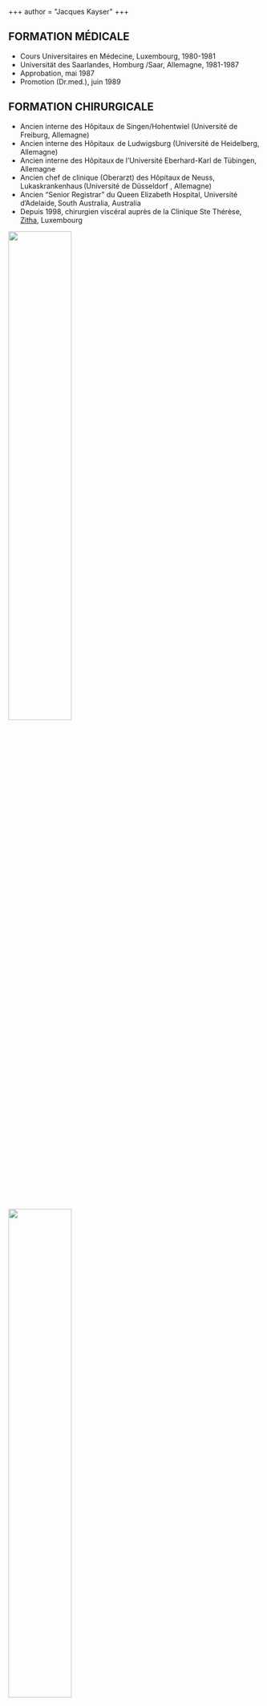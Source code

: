+++
author = "Jacques Kayser"
+++

## FORMATION MÉDICALE 
* Cours Universitaires en Médecine, Luxembourg, 1980-1981 
* Universität des Saarlandes, Homburg /Saar, Allemagne, 1981-1987 
* Approbation, mai 1987 
* Promotion (Dr.med.), juin 1989 

## FORMATION CHIRURGICALE 
* Ancien interne des Hôpitaux de Singen/Hohentwiel (Université de Freiburg, Allemagne) 
* Ancien interne des Hôpitaux  de Ludwigsburg (Université de Heidelberg, Allemagne)  
* Ancien interne des Hôpitaux de l’Université Eberhard-Karl de Tübingen, Allemagne 
* Ancien chef de clinique (Oberarzt) des Hôpitaux de Neuss, Lukaskrankenhaus (Université de Düsseldorf , Allemagne) 
* Ancien “Senior Registrar” du Queen Elizabeth Hospital, Université d’Adelaide, South Australia, Australia 
* Depuis 1998, chirurgien viscéral auprès de la Clinique Ste Thérèse, [Zitha](https://www.hopitauxschuman.lu/fr/etablissement/zithaklinik/), Luxembourg  

<div class="row">
  <div class="column">
    <img src="https://www.martinkayser.com/jacqueskayser/images/logos/logo_ukt.gif" width="50%"/>
  </div>
  <div class="column">
    <img src="https://www.martinkayser.com/jacqueskayser/images/logos/logo_hrs.jpg" width="50%"/>
  </div>
</div>
<div class="row">
  <div class="column">
    <img src="https://www.martinkayser.com/jacqueskayser/images/logos/logo_lukaskrankenhaus.png"  width="50%"/>
  </div>
  <div class="column">
     <img src="https://www.martinkayser.com/jacqueskayser/images/logos/logo_klinikum-ludwigsburg.jpg" width="50%"/>
  </div>
</div>
<div class="row">
  <div class="column">
     <img src="https://www.martinkayser.com/jacqueskayser/images/logos/logo_sahealth.png" width="50%"/>
  </div>
  <div class="column">
     <img src="https://www.martinkayser.com/jacqueskayser/images/logos/logo_glk.png" width="50%"/>
  </div>
</div>

## TITRES 
* Promotion (Dr.med.), juin 1989 
* Certificat de médecin spécialiste en Chirurgie Générale: décembre 1993 
* Certificat de médecin spécialiste en Chirurgie Viscérale: septembre 1995 
* Maître de stage pour la formation en chirurgie générale auprès de la Ärztekammer des Saarlandes et auprès de la Landesärtzekammer Rheinland-Pfalz (Allemagne) 
* Maître de stage pour la formation en chirurgie viscérale auprès de la  Landesärtzekammer Rheinland-Pfalz (Allemagne) 
* Maître de stage pour la formation de médecins généralistes auprès de l’Université de Luxembourg 
* Maître de stage pour la formation en chirurgie a l'Universite de Louvain (UCL), Belgique 
* 2009-2019, Président de la Société de Chirurgie Viscérale Luxembourgeoise 

{{< figure src="https://www.martinkayser.com/jacqueskayser/images/certificates/robot.jpg" alt="image" class="small" >}}

## LANGUES 
🇱🇺 Luxembourgeois \
🇫🇷 Français \
🇩🇪 Allemand \
🇬🇧 Anglais 